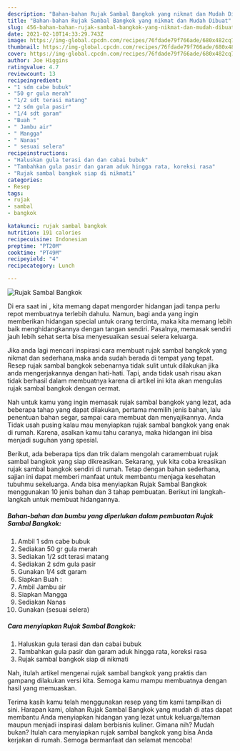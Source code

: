 ```yaml
---
description: "Bahan-bahan Rujak Sambal Bangkok yang nikmat dan Mudah Dibuat"
title: "Bahan-bahan Rujak Sambal Bangkok yang nikmat dan Mudah Dibuat"
slug: 456-bahan-bahan-rujak-sambal-bangkok-yang-nikmat-dan-mudah-dibuat
date: 2021-02-10T14:33:29.743Z
image: https://img-global.cpcdn.com/recipes/76fdade79f766ade/680x482cq70/rujak-sambal-bangkok-foto-resep-utama.jpg
thumbnail: https://img-global.cpcdn.com/recipes/76fdade79f766ade/680x482cq70/rujak-sambal-bangkok-foto-resep-utama.jpg
cover: https://img-global.cpcdn.com/recipes/76fdade79f766ade/680x482cq70/rujak-sambal-bangkok-foto-resep-utama.jpg
author: Joe Higgins
ratingvalue: 4.7
reviewcount: 13
recipeingredient:
- "1 sdm cabe bubuk"
- "50 gr gula merah"
- "1/2 sdt terasi matang"
- "2 sdm gula pasir"
- "1/4 sdt garam"
- "Buah "
- " Jambu air"
- " Mangga"
- " Nanas"
- " sesuai selera"
recipeinstructions:
- "Haluskan gula terasi dan dan cabai bubuk"
- "Tambahkan gula pasir dan garam aduk hingga rata, koreksi rasa"
- "Rujak sambal bangkok siap di nikmati"
categories:
- Resep
tags:
- rujak
- sambal
- bangkok

katakunci: rujak sambal bangkok 
nutrition: 191 calories
recipecuisine: Indonesian
preptime: "PT20M"
cooktime: "PT49M"
recipeyield: "4"
recipecategory: Lunch

---
```



![Rujak Sambal Bangkok](https://img-global.cpcdn.com/recipes/76fdade79f766ade/680x482cq70/rujak-sambal-bangkok-foto-resep-utama.jpg)

Di era  saat ini , kita memang dapat mengorder hidangan jadi tanpa perlu repot membuatnya terlebih dahulu. Namun, bagi anda yang ingin memberikan hidangan special untuk orang tercinta, maka kita memang lebih baik menghidangkannya dengan tangan sendiri. Pasalnya, memasak sendiri jauh lebih sehat serta bisa menyesuaikan sesuai selera keluarga.

Jika anda lagi mencari inspirasi cara membuat rujak sambal bangkok yang nikmat dan sederhana,maka anda sudah berada di tempat yang tepat. Resep rujak sambal bangkok  sebenarnya tidak sulit untuk dilakukan jika anda mengerjakannya dengan hati-hati. Tapi, anda tidak usah risau akan tidak berhasil dalam membuatnya 
karena di artikel ini kita akan mengulas rujak sambal bangkok dengan cermat.  



Nah untuk kamu yang ingin memasak rujak sambal bangkok yang lezat, ada beberapa tahap yang dapat dilakukan, pertama memilih jenis bahan, lalu penentuan bahan segar, sampai cara membuat dan menyajikannya. Anda Tidak usah pusing kalau mau menyiapkan rujak sambal bangkok yang enak di rumah. Karena, asalkan kamu  tahu caranya, maka hidangan ini bisa menjadi suguhan yang spesial.

Berikut, ada beberapa tips dan trik dalam mengolah caramembuat rujak sambal bangkok yang siap dikreasikan. Sekarang, yuk kita coba kreasikan rujak sambal bangkok sendiri di rumah. Tetap dengan bahan sederhana, sajian ini dapat memberi manfaat untuk membantu menjaga kesehatan tubuhmu sekeluarga. Anda bisa menyiapkan Rujak Sambal Bangkok menggunakan 10 jenis bahan dan 3 tahap pembuatan. Berikut ini langkah-langkah untuk membuat hidangannya.

<!--inarticleads1-->

##### Bahan-bahan dan bumbu yang diperlukan dalam pembuatan Rujak Sambal Bangkok:

1. Ambil 1 sdm cabe bubuk
1. Sediakan 50 gr gula merah
1. Sediakan 1/2 sdt terasi matang
1. Sediakan 2 sdm gula pasir
1. Gunakan 1/4 sdt garam
1. Siapkan Buah :
1. Ambil  Jambu air
1. Siapkan  Mangga
1. Sediakan  Nanas
1. Gunakan  (sesuai selera)




<!--inarticleads2-->

##### Cara menyiapkan Rujak Sambal Bangkok:

1. Haluskan gula terasi dan dan cabai bubuk
1. Tambahkan gula pasir dan garam aduk hingga rata, koreksi rasa
1. Rujak sambal bangkok siap di nikmati




Nah, itulah artikel mengenai  rujak sambal bangkok  yang praktis dan gampang dilakukan versi kita. Semoga kamu mampu membuatnya dengan hasil yang memuaskan. 

Terima kasih kamu telah menggunakan resep yang tim kami tampilkan di sini. Harapan kami, olahan  Rujak Sambal Bangkok yang mudah di atas dapat membantu Anda menyiapkan hidangan yang lezat untuk keluarga/teman maupun menjadi inspirasi dalam berbisnis kuliner. Gimana nih? Mudah bukan? Itulah cara menyiapkan rujak sambal bangkok yang bisa Anda kerjakan di rumah. Semoga bermanfaat dan selamat mencoba!

